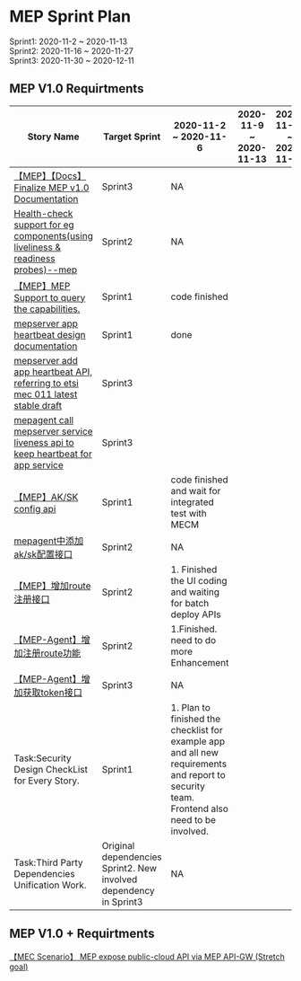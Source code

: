 # MEP Sprint Plan
Sprint1: 2020-11-2 ~ 2020-11-13  
Sprint2: 2020-11-16 ~ 2020-11-27  
Sprint3: 2020-11-30 ~ 2020-12-11
## MEP V1.0 Requirtments
| Story Name | Target Sprint | 2020-11-2 ~ 2020-11-6 | 2020-11-9 ~ 2020-11-13 | 2020-11-16 ~ 2020-11-20 | 2020-11-23 ~ 2020-11-27 | 2020-11-30 ~ 2020-12-4 | 2020-12-7 ~ 2020-12-11 |
|-----------|-------------|----------|-----------|-------------|----------|----------|----------|
| [【MEP】【Docs】Finalize MEP v1.0 Documentation](https://gitee.com/OSDT/dashboard?issue_id=I23V9G) | Sprint3   |   NA   |   |    |    |    |
| [Health-check support for eg components(using liveliness & readiness probes)--mep](https://gitee.com/OSDT/dashboard?issue_id=I23CZD) | Sprint2   |   NA  |   |    |    |    |
| [【MEP】MEP Support to query the capabilities.](https://gitee.com/OSDT/dashboard?issue_id=I1W7UU) |  Sprint1   |   code finished  |   |    |    |    |
| [mepserver app heartbeat design documentation](https://gitee.com/OSDT/dashboard?issue_id=I1QT6P) | Sprint1    |  done  |   |    |    |    |
| [mepserver add app heartbeat API, referring to etsi mec 011 latest stable draft](https://gitee.com/OSDT/dashboard?issue_id=I1QT6E) |  Sprint3  |     |   |    |    |    |
| [mepagent call mepserver service liveness api to keep heartbeat for app service](https://gitee.com/OSDT/dashboard?issue_id=I1R0VX) |  Sprint3 |    |   |    |    |    |
| [【MEP】AK/SK config api](https://gitee.com/OSDT/dashboard?issue_id=I1QT40) |  Sprint1   |   code  finished and wait for integrated test with MECM |   |    |    |    |
| [mepagent中添加ak/sk配置接口](https://gitee.com/OSDT/dashboard?issue_id=I1QT48) | Sprint2    |   NA  |   |    |    |    |
| [【MEP】增加route注册接口](https://gitee.com/OSDT/dashboard?issue_id=I23QX2) | Sprint2    | 1. Finished the  UI coding and waiting for batch deploy APIs  |   |    |    |    |
| [【MEP-Agent】增加注册route功能](https://gitee.com/OSDT/dashboard?issue_id=I23QX4) | Sprint2    |   1.Finished. need to do more Enhancement  |   |    |    |    |
| [【MEP-Agent】增加获取token接口](https://gitee.com/OSDT/dashboard?issue_id=I23QX8) | Sprint3    |   NA  |   |    |    |    |
| Task:Security Design CheckList for Every Story. | Sprint1    |  1. Plan to finished the checklist for example app and all new requirements and report to security team. Frontend also need to be involved.  |   |    |    |    |
| Task:Third Party Dependencies Unification Work. | Original dependencies Sprint2. New involved dependency in Sprint3    |   NA  |   |    |    |    |



## MEP V1.0 + Requirtments

[【MEC Scenario】 MEP expose public-cloud API via MEP API-GW (Stretch goal)](https://gitee.com/OSDT/dashboard?issue_id=I1OXZN) 
